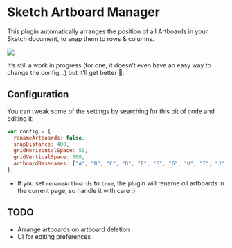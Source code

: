 # Sketch Artboard Manager

This plugin automatically arranges the position of all Artboards in your Sketch document, to snap them to rows & columns.

![](https://user-images.githubusercontent.com/3832/28533105-3a1586ca-709c-11e7-8544-87d2bb0ad4f1.gif)

It’s still a work in progress (for one, it doesn’t even have an easy way to change the config…) but it’ll get better 🤞.

## Configuration

You can tweak some of the settings by searching for this bit of code and editing it:

```javascript
var config = {
  renameArtboards: false,
  snapDistance: 400,
  gridHorizontalSpace: 50,
  gridVerticalSpace: 500,
  artboardBasenames: ["A", "B", "C", "D", "E", "F", "G", "H", "I", "J", "K", "L", "M", "N", "O", "P", "Q", "R", "S", "T", "U", "V", "W", "X", "Y", "Z"]
};
```

- If you set `renameArtboards` to `true`, the plugin will rename _all_ artboards in the current page, so handle it with care :)

## TODO

- Arrange artboards on artboard deletion
- UI for editing preferences
